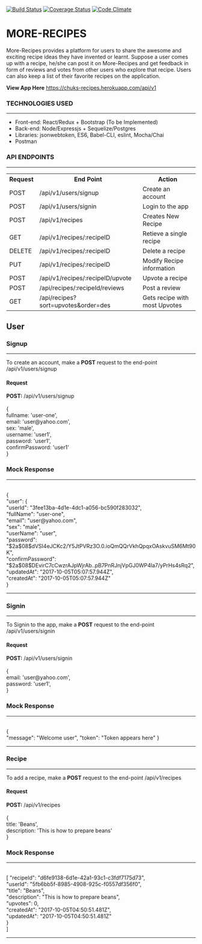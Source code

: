 [![Build Status](https://travis-ci.org/daddychukz/More-Recipes.svg?branch=feature_API_Badges_Dummy_Data)](https://travis-ci.org/daddychukz/More-Recipes) [![Coverage Status](https://coveralls.io/repos/github/daddychukz/More-Recipes/badge.svg?branch=develop)](https://coveralls.io/github/daddychukz/More-Recipes?branch=develop)
[![Code Climate](https://codeclimate.com/github/daddychukz/More-Recipes.png)](https://codeclimate.com/github/daddychukz/More-Recipes)

# MORE-RECIPES
More-Recipes provides a platform for users to share the awesome and exciting  recipe ideas they 
have invented or learnt.  Suppose a user comes up with a recipe,  he/she can post it on 
More-Recipes and  get feedback in form of reviews and votes from other users who explore that 
recipe. Users can also keep a list of their favorite recipes on the application. 

<b>View App Here</b> https://chuks-recipes.herokuapp.com/api/v1

<h3>TECHNOLOGIES USED</h3>
<hr>
<ul>
  <li>Front-end: React/Redux + Bootstrap (To be Implemented)</li>
  <li>Back-end: Node/Expressjs + Sequelize/Postgres</li>
  <li>Libraries: jsonwebtoken, ES6, Babel-CLI, eslint, Mocha/Chai</li>
  <li>Postman</li>
</ul>

<h3>API ENDPOINTS</h3>
<hr>
<table>
  <tr>
      <th>Request</th>
      <th>End Point</th>
      <th>Action</th>
  </tr>
  <tr>
      <td>POST</td>
      <td>/api/v1/users/signup</td>
      <td>Create an account</td>
  </tr>
  <tr>
      <td>POST</td>
      <td>/api/v1/users/signin</td>
      <td>Login to the app</td>
  </tr>
  <tr>
      <td>POST</td>
      <td>/api/v1/recipes</td>
      <td>Creates New Recipe</td>
  </tr>
  <tr>
      <td>GET</td>
      <td>/api/v1/recipes/:recipeID</td>
      <td>Retieve a single recipe</td>
  </tr>
  
  <tr>
      <td>DELETE</td>
      <td>/api/v1/recipes/:recipeID</td>
      <td>Delete a recipe</td>
  </tr>
  
  <tr>
      <td>PUT</td>
      <td>/api/v1/recipes/:recipeID<bookId></td>
      <td>Modify Recipe information</td>
  </tr>
  
  <tr>
      <td>POST</td>
      <td>/api/v1/recipes/:recipeID/upvote</td>
      <td>Upvote a recipe</td>
  </tr>
  <tr>
      <td>POST</td>
      <td>/api/recipes/:recipeId/reviews </td>
      <td>Post a review</td>
  </tr>
  <tr>
      <td>GET</td>
      <td>/api/recipes?sort=upvotes&order=des </td>
      <td>Gets recipe with most Upvotes</td>
  </tr>
</table>

<h2>User</h2
<hr>

<h3>Signup</h3>
<hr>
To create an account, make a <b>POST</b> request to the end-point /api/v1/users/signup

<h4>Request</h4>
<b>POST:</b> /api/v1/users/signup <br>
<br>
{<br>
    fullname: 'user-one',<br>
    email: 'user@yahoo.com',<br>
    sex: 'male',<br>
    username: 'user1',<br>
    password: 'user1',<br>
    confirmPassword: 'user1'<br>
}<br>

<h3>Mock Response</h3>
<hr><br>
{<br>
    "user": {<br>
        "userId": "3fee13ba-4d1e-4dc1-a056-bc590f283032",<br>
        "fullName": "user-one",<br>
        "email": "user@yahoo.com",<br>
        "sex": "male",<br>
        "userName": "user",<br>
        "password": "$2a$08$dVSI4eJCKc2/Y5JtPVRz3O.0.ioQmQQrVkhQpqxOAskvuSM6Mt90K",<br>
        "confirmPassword": "$2a$08$DEvirC7cCwzrAJpWjrAb..pB7PnRJnjVpGJ0WP4la7/yPrHs4sRq2",<br>
        "updatedAt": "2017-10-05T05:07:57.944Z",<br>
        "createdAt": "2017-10-05T05:07:57.944Z"<br>
}
<hr>

<h3>Signin</h3>
<hr>
To Signin to the app, make a <b>POST</b> request to the end-point /api/v1/users/signin

<h4>Request</h4>
<b>POST:</b> /api/v1/users/signin <br>
<br>
{<br>
    email: 'user@yahoo.com',<br>
    password: 'user1',<br>
}<br>

<h3>Mock Response</h3>
<hr><br>
{<br>
    "message": "Welcome user",
    "token": "Token appears here"
}
<hr>

<h3>Recipe</h3>
<hr>
To add a recipe, make a <b>POST</b> request to the end-point /api/v1/recipes

<h4>Request</h4>
<b>POST:</b> /api/v1/recipes <br>
<br>
{<br>
    title: 'Beans',<br>
    description: 'This is how to prepare beans'<br>
}<br>

<h3>Mock Response</h3>
<hr><br>
[<br{<br>
        "recipeId": "d6fe9138-6d1e-42a1-93c1-c3fdf7175d73",<br>
        "userId": "5fb6bb5f-8985-4908-925c-f0557df356f0",<br>
        "title": "Beans",<br>
        "description": "This is how to prepare beans",<br>
        "upvotes": 0,<br>
        "createdAt": "2017-10-05T04:50:51.481Z",<br>
        "updatedAt": "2017-10-05T04:50:51.481Z"<br>
    }<br>
]
<hr>

